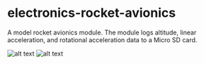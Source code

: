# electronics-rocket-avionics
A model rocket avionics module. The module logs altitude, linear acceleration, and rotational acceleration data to a Micro SD card.

![alt text](https://github.com/alexander-fraser/electronics-rocket-avionics/blob/main/Plots/rocket-avionics-Actual1.png)
![alt text](https://github.com/alexander-fraser/electronics-rocket-avionics/blob/main/Plots/rocket-avionics-Actual2.png)
